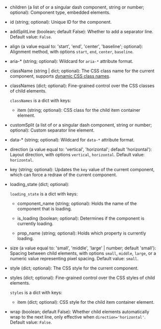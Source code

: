 - children (a list of or a singular dash component, string or number; optional):
    Component type, embedded elements.

- id (string; optional):
    Unique ID for the component.

- addSplitLine (boolean; default False):
    Whether to add a separator line. Default value: `False`.

- align (a value equal to: 'start', 'end', 'center', 'baseline'; optional):
    Alignment method, with options `start`, `end`, `center`, `baseline`.

- aria-* (string; optional):
    Wildcard for `aria-*` attribute format.

- className (string | dict; optional):
    The CSS class name for the current component, supports [dynamic CSS class names](/advanced-classname).

- classNames (dict; optional):
    Fine-grained control over the CSS classes of child elements.

    `classNames` is a dict with keys:

    - item (string; optional):
        CSS class for the child item container element.

- customSplit (a list of or a singular dash component, string or number; optional):
    Custom separator line element.

- data-* (string; optional):
    Wildcard for `data-*` attribute format.

- direction (a value equal to: 'vertical', 'horizontal'; default 'horizontal'):
    Layout direction, with options `vertical`, `horizontal`. Default value: `horizontal`.

- key (string; optional):
    Updates the `key` value of the current component, which can force a redraw of the current component.

- loading_state (dict; optional):

    `loading_state` is a dict with keys:

    - component_name (string; optional):
        Holds the name of the component that is loading.

    - is_loading (boolean; optional):
        Determines if the component is currently loading.

    - prop_name (string; optional):
        Holds which property is currently loading.

- size (a value equal to: 'small', 'middle', 'large' | number; default 'small'):
    Spacing between child elements, with options `small`, `middle`, `large`, or a numeric value representing pixel spacing.
    Default value: `small`.

- style (dict; optional):
    The CSS style for the current component.

- styles (dict; optional):
    Fine-grained control over the CSS styles of child elements.

    `styles` is a dict with keys:

    - item (dict; optional):
        CSS style for the child item container element.

- wrap (boolean; default False):
    Whether child elements automatically wrap to the next line, only effective when `direction='horizontal'`. Default value: `False`.
